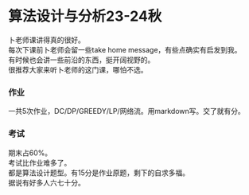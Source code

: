 # 算法设计与分析23-24秋
卜老师课讲得真的很好。  
每次下课前卜老师会留一些take home message，有些点确实有启发到我。  
有时候也会讲一些前沿的东西，挺开阔视野的。  
很推荐大家来听卜老师的这门课，哪怕不选。  
### 作业
一共5次作业，DC/DP/GREEDY/LP/网络流。用markdown写。交了就有分。  
### 考试
期末占60%。  
考试比作业难多了。  
都是算法设计题型。有15分是作业原题，剩下的自求多福。  
据说有好多人六七十分。